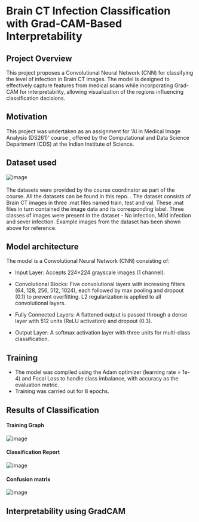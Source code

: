 # Brain CT Infection Classification with Grad-CAM-Based Interpretability

## Project Overview
This project proposes a Convolutional Neural Network (CNN) for classifying the level of infection in Brain CT images. The model is designed to effectively capture features from medical scans while 
incorporating Grad-CAM for interpretability, allowing visualization of the regions influencing classification decisions.


## Motivation
This project was undertaken as an assignment for 'AI in Medical Image Analysis (DS261)' course , offered by the Computational and Data Science Department (CDS) at the Indian Institute of Science.

## Dataset used
![image](https://github.com/user-attachments/assets/e00bd5ae-3447-4edd-b8df-5f965d141d94)
<br>
<br>
The datasets were provided by the course coordinator as part of the course. All the datasets can be found in this repo. <add link>. The dataset consists of Brain CT images in three .mat
files named train, test and val. These .mat files in turn contained the image data and its corresponding label. Three classes of images were present in the dataset - No infection,
Mild infection and sever infection. Example images from the dataset has been shown above for reference.

## Model architecture
The model is a Convolutional Neural Network (CNN) consisting of:

+ Input Layer: Accepts 224×224 grayscale images (1 channel).

+ Convolutional Blocks: Five convolutional layers with increasing filters (64, 128, 256, 512, 1024), each followed by max pooling and dropout (0.1) to prevent overfitting. L2 regularization is applied to all convolutional layers.

+ Fully Connected Layers: A flattened output is passed through a dense layer with 512 units (ReLU activation) and dropout (0.3).

+ Output Layer: A softmax activation layer with three units for multi-class classification.

## Training
+ The model was compiled using the Adam optimizer (learning rate = 1e-4) and Focal Loss to handle class imbalance, with accuracy as the evaluation metric.
+ Training was carried out for 8 epochs.
  
## Results of Classification
#### Training Graph
![image](https://github.com/user-attachments/assets/2adf6f9d-af61-417a-a603-d6c9c9b7be28)

#### Classification Report
![image](https://github.com/user-attachments/assets/f52fc7f7-2ae4-4f8f-aa95-d312abd298d6)

#### Confusion matrix
![image](https://github.com/user-attachments/assets/e2b37301-0029-4d42-b0bd-b632b4ff1b66)








## Interpretability using GradCAM
